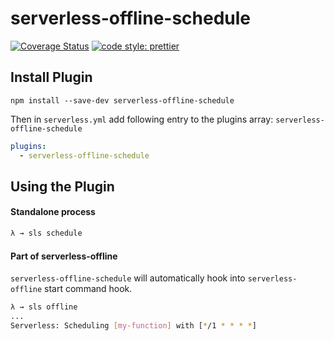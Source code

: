 # serverless-offline-schedule

[![Coverage Status](https://coveralls.io/repos/github/Meemaw/serverless-offline-schedule/badge.svg?branch=master)](https://coveralls.io/github/Meemaw/serverless-offline-schedule?branch=master) [![code style: prettier](https://img.shields.io/badge/code_style-prettier-ff69b4.svg)](https://github.com/prettier/prettier)

## Install Plugin

`npm install --save-dev serverless-offline-schedule`

Then in `serverless.yml` add following entry to the plugins array: `serverless-offline-schedule`

```yml
plugins:
  - serverless-offline-schedule
```

## Using the Plugin

#### Standalone process

```sh
λ → sls schedule
```

#### Part of serverless-offline

`serverless-offline-schedule` will automatically hook into `serverless-offline` start command hook.

```sh
λ → sls offline
...
Serverless: Scheduling [my-function] with [*/1 * * * *]
```
